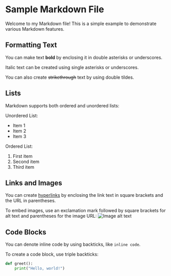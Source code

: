 # Sample Markdown File

Welcome to my Markdown file! This is a simple example to demonstrate various Markdown features.

## Formatting Text

You can make text **bold** by enclosing it in double asterisks or underscores.

Italic text can be created using single asterisks or underscores.

You can also create ~~strikethrough~~ text by using double tildes.

## Lists

Markdown supports both ordered and unordered lists:

Unordered List:
- Item 1
- Item 2
- Item 3

Ordered List:
1. First item
2. Second item
3. Third item

## Links and Images

You can create [hyperlinks](https://www.example.com) by enclosing the link text in square brackets and the URL in parentheses.

To embed images, use an exclamation mark followed by square brackets for alt text and parentheses for the image URL:
![Image alt text](https://www.example.com/image.jpg)

## Code Blocks

You can denote inline code by using backticks, like `inline code`.

To create a code block, use triple backticks:
```python
def greet():
    print("Hello, world!")
